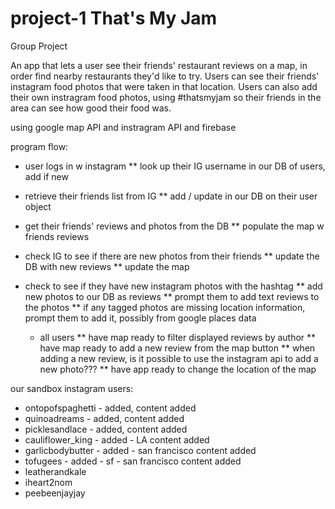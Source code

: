 # project-1 That's My Jam
Group Project

An app that lets a user see their friends' restaurant reviews on a map, in order find nearby restaurants they'd like to try.
Users can see their friends' instagram food photos that were taken in that location.
Users can also add their own instragram food photos, using #thatsmyjam so their friends in the area can see how good their food was.

using google map API
and instragram API
and firebase


program flow:

* user logs in w instagram
**     look up their IG username in our DB of users, add if new
* retrieve their friends list from IG
**         add / update in our DB on their user object
* get their friends' reviews and photos from the DB
**         populate the map w friends reviews
* check IG to see if there are new photos from their friends
 **        update the DB with new reviews
 **        update the map
* check to see if they have new instagram photos with the hashtag
 **        add new photos to our DB as reviews
 **        prompt them to add text reviews to the photos
 **       if any tagged photos are missing location information, prompt them to add it, possibly from google places data


  *   all users
  **       have map ready to filter displayed reviews by author
  **       have map ready to add a new review from the map button
  **           when adding a new review, is it possible to use the instagram api to add a new photo???
   **      have app ready to change the location of the map


our sandbox instagram users:
* ontopofspaghetti - added, content added
* quinoadreams - added, content added
* picklesandlace - added, content added
* cauliflower_king - added - LA content added
* garlicbodybutter - added - san francisco content added
* tofugees - added - sf - san francisco content added
* leatherandkale
* iheart2nom
* peebeenjayjay